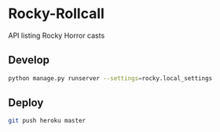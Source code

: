 # Rocky-Rollcall
API listing Rocky Horror casts

## Develop

```bash
python manage.py runserver --settings=rocky.local_settings
```

## Deploy

```bash
git push heroku master
```